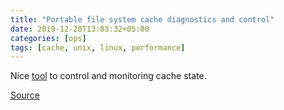 ```yaml
---
title: "Portable file system cache diagnostics and control"
date: 2019-12-20T13:03:32+05:00
categories: [ops]
tags: [cache, unix, linux, performance]
---
```

Nice [tool](https://hoytech.com/vmtouch/) to control and monitoring cache state.

[Source](https://github.com/hoytech/vmtouch)
